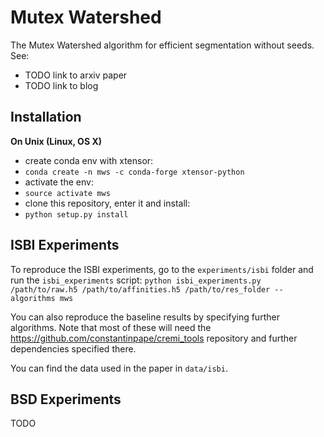 Mutex Watershed
===============

The Mutex Watershed algorithm for efficient segmentation without seeds.
See:
- TODO link to arxiv paper
- TODO link to blog


Installation
------------

**On Unix (Linux, OS X)**
 - create conda env with xtensor:
 - `conda create -n mws -c conda-forge xtensor-python`
 - activate the env:
 - `source activate mws`
 - clone this repository, enter it and install:
 - `python setup.py install`



ISBI Experiments
----------------

To reproduce the ISBI experiments, go to the `experiments/isbi` folder
and run the `isbi_experiments` script:
`python isbi_experiments.py /path/to/raw.h5 /path/to/affinities.h5 /path/to/res_folder --algorithms mws`

You can also reproduce the baseline results by specifying further algorithms.
Note that most of these will need the https://github.com/constantinpape/cremi_tools
repository and further dependencies specified there.

You can find the data used in the paper in `data/isbi`.


BSD Experiments
---------------

TODO
